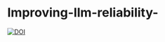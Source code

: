 # Improving-llm-reliability-
[![DOI](https://zenodo.org/badge/1034683634.svg)](https://doi.org/10.5281/zenodo.16782935)